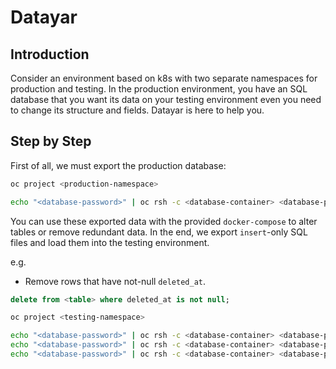 # Datayar

## Introduction

Consider an environment based on k8s with two separate namespaces for production and testing. In the production environment, you have an SQL database that you want its data on your testing environment even you need to change its structure and fields. Datayar is here to help you.

## Step by Step

First of all, we must export the production database:

```sh
oc project <production-namespace>

echo "<database-password>" | oc rsh -c <database-container> <database-pod> pg_dump -U <database-user> <database-name> > output.sql
```

You can use these exported data with the provided `docker-compose` to alter tables or remove redundant data.
In the end, we export `insert`-only SQL files and load them into the testing environment.

e.g.

- Remove rows that have not-null `deleted_at`.

```sql
delete from <table> where deleted_at is not null;
```

```sh
oc project <testing-namespace>

echo "<database-password>" | oc rsh -c <database-container> <database-pod> psql -U <database-user> <database-name> -f - < <table-1>.sql
echo "<database-password>" | oc rsh -c <database-container> <database-pod> psql -U <database-user> <database-name> -f - < <table-2>.sql
echo "<database-password>" | oc rsh -c <database-container> <database-pod> psql -U <database-user> <database-name> -f - < <table-3>.sql
```
